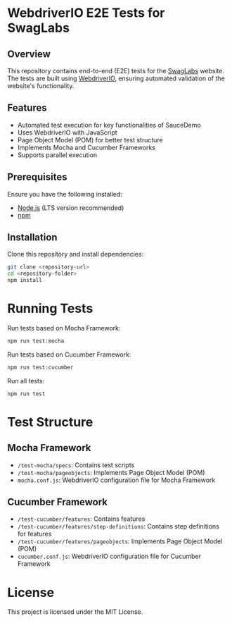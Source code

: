 # WebdriverIO E2E Tests for SwagLabs

## Overview

This repository contains end-to-end (E2E) tests for the [SwagLabs](https://www.saucedemo.com/) website. The tests are built using [WebdriverIO](https://webdriver.io/), ensuring automated validation of the website's functionality.

## Features

- Automated test execution for key functionalities of SauceDemo
- Uses WebdriverIO with JavaScript
- Page Object Model (POM) for better test structure
- Implements Mocha and Cucumber Frameworks
- Supports parallel execution

## Prerequisites

Ensure you have the following installed:

- [Node.js](https://nodejs.org/) (LTS version recommended)
- [npm](https://www.npmjs.com/)

## Installation

Clone this repository and install dependencies:

```sh
git clone <repository-url>
cd <repository-folder>
npm install
```

# Running Tests

Run tests based on Mocha Framework:

```sh
npm run test:mocha
```

Run tests based on Cucumber Framework:

```sh
npm run test:cucumber
```
Run all tests:

```sh
npm run test
```

# Test Structure

## Mocha Framework
- `/test-mocha/specs`: Contains test scripts
- `/test-mocha/pageobjects`: Implements Page Object Model (POM)
- `mocha.conf.js`: WebdriverIO configuration file for Mocha Framework

## Cucumber Framework
- `/test-cucumber/features`: Contains features
- `/test-cucumber/features/step-definitions`: Contains step definitions for features
- `/test-cucumber/features/pageobjects`: Implements Page Object Model (POM)
- `cucumber.conf.js`: WebdriverIO configuration file for Cucumber Framework

# License

This project is licensed under the MIT License.

